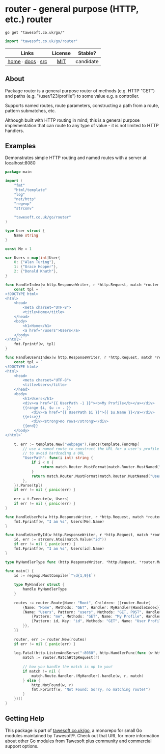 # router - general purpose (HTTP, etc.) router

```shell script
go get "tawesoft.co.uk/go/"
```

```go
import "tawesoft.co.uk/go/router"
```

|  Links  | License | Stable? |
|:-------:|:-------:|:-------:|
| [home][home_router] ∙ [docs][docs_router] ∙ [src][src_router] | [MIT][copy_router] | candidate |

[home_router]: https://tawesoft.co.uk/go/router
[src_router]:  https://github.com/tawesoft/go/tree/master/router
[docs_router]: https://godoc.org/tawesoft.co.uk/go/router
[copy_router]: https://github.com/tawesoft/go/tree/master/router/LICENSE.txt

## About

Package router is a general purpose router of methods (e.g. HTTP "GET") and
paths (e.g. "/user/123/profile") to some value e.g. a controller.

Supports named routes, route parameters, constructing a path from a route,
pattern submatches, etc.

Although built with HTTP routing in mind, this is a general purpose
implementation that can route to any type of value - it is not limited to
HTTP handlers.


## Examples


Demonstrates simple HTTP routing and named routes with a server at
localhost:8080
```go
package main

import (
    "fmt"
    "html/template"
    "log"
    "net/http"
    "regexp"
    "strconv"
    
    "tawesoft.co.uk/go/router"
)

type User struct {
    Name string
}

const Me = 1

var Users = map[int]User{
    0: {"Alan Turing"},
    1: {"Grace Hopper"},
    2: {"Donald Knuth"},
}

func HandleIndex(w http.ResponseWriter, r *http.Request, match *router.Match) {
    const tpl = `
<!DOCTYPE html>
<html>
    <head>
        <meta charset="UTF-8">
        <title>Home</title>
    </head>
    <body>
        <h1>Home</h1>
        <a href="/users">Users</a>
    </body>
</html>`
    fmt.Fprintf(w, tpl)
}

func HandleUsersIndex(w http.ResponseWriter, r *http.Request, match *router.Match) {
    const tpl = `
<!DOCTYPE html>
<html>
    <head>
        <meta charset="UTF-8">
        <title>Users</title>
    </head>
    <body>
        <h1>Users</h1>
        <div><a href="{{ UserPath -1 }}"><b>My Profile</b></a></div>
        {{range $i, $u := . }}
            <div><a href="{{ UserPath $i }}">{{ $u.Name }}</a></div>
        {{else}}
            <div><strong>no rows</strong></div>
        {{end}}
    </body>
</html>`
    
    t, err := template.New("webpage").Funcs(template.FuncMap{
        // use a named route to construct the URL for a user's profile
        // to avoid hardcoding a URL
        "UserPath": func(i int) string {
            if i < 0 {
                return match.Router.MustFormat(match.Router.MustNamed("My Profile"))
            }
            return match.Router.MustFormat(match.Router.MustNamed("User Profile"), strconv.Itoa(i))
        },
    }).Parse(tpl)
    if err != nil { panic(err) }
    
    err = t.Execute(w, Users)
    if err != nil { panic(err) }
}

func HandleUserMe(w http.ResponseWriter, r *http.Request, match *router.Match) {
    fmt.Fprintf(w, "I am %s", Users[Me].Name)
}

func HandleUserById(w http.ResponseWriter, r *http.Request, match *router.Match) {
    id, err := strconv.Atoi(match.Value("id"))
    if err != nil { panic(err) }
    fmt.Fprintf(w, "I am %s", Users[id].Name)
}

type MyHandlerType func (http.ResponseWriter, *http.Request, *router.Match)

func main() {
    id := regexp.MustCompile(`^\d{1,9}$`)
    
    type MyHandler struct {
        handle MyHandlerType
    }
    
    routes := router.Route{Name: "Root", Children: []router.Route{
        {Name: "Home", Methods: "GET", Handler: MyHandler{HandleIndex}},
        {Name: "Users", Pattern: "users", Methods: "GET, POST", Handler: MyHandler{HandleUsersIndex}, Children: []router.Route{
            {Pattern: "me", Methods: "GET", Name: "My Profile", Handler: MyHandler{HandleUserMe}},
            {Pattern: id, Key: "id", Methods: "GET", Name: "User Profile", Handler: MyHandler{HandleUserById}},
        }},
    }}
    
    router, err := router.New(routes)
    if err != nil { panic(err) }
    
    log.Fatal(http.ListenAndServe(":8080", http.HandlerFunc(func (w http.ResponseWriter, r *http.Request) {
        match := router.MatchHttpRequest(r)
        
        // how you handle the match is up to you!
        if match != nil {
            match.Route.Handler.(MyHandler).handle(w, r, match)
        } else {
            http.NotFound(w, r)
            fmt.Fprintf(w, "Not Found: Sorry, no matching route!")
        }
    })))
}
```

## Getting Help

This package is part of [tawesoft.co.uk/go](https://www.tawesoft.co.uk/go),
a monorepo for small Go modules maintained by Tawesoft®.
Check out that URL for more information about other Go modules from
Tawesoft plus community and commercial support options.